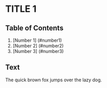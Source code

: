# TITLE 1

## Table of Contents
1. [Number 1] (#number1)
2. [Number 2] (#number2)
3. [Number 3] (#number3)

## Text
The quick brown fox jumps over the lazy dog.
